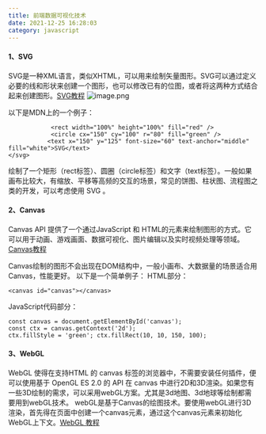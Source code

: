 ```yaml
---
title: 前端数据可视化技术
date: 2021-12-25 16:28:03
category: javascript
---
```

#### 1、SVG

SVG是一种XML语言，类似XHTML，可以用来绘制矢量图形。SVG可以通过定义必要的线和形状来创建一个图形，也可以修改已有的位图，或者将这两种方式结合起来创建图形。[SVG教程](https://developer.mozilla.org/zh-CN/docs/Web/SVG/Tutorial)
![image.png](https://upload-images.jianshu.io/upload_images/10024246-d115bceec573ad1b.png?imageMogr2/auto-orient/strip%7CimageView2/2/w/1240)

以下是MDN上的一个例子：

```<svg version="1.1" baseProfile="full" width="300" height="200" xmlns="http://www.w3.org/2000/svg">     
            <rect width="100%" height="100%" fill="red" />
            <circle cx="150" cy="100" r="80" fill="green" />
           <text x="150" y="125" font-size="60" text-anchor="middle" fill="white">SVG</text> 
</svg>
 ```

绘制了一个矩形（rect标签）、圆圈（circle标签）和文字（text标签）。一般如果画布比较大，有缩放、平移等高频的交互的场景，常见的饼图、柱状图、流程图之类的开发，可以考虑使用 SVG 。

#### 2、Canvas

Canvas API 提供了一个通过JavaScript 和 HTML的元素来绘制图形的方式。它可以用于动画、游戏画面、数据可视化、图片编辑以及实时视频处理等领域。[Canvas教程](https://developer.mozilla.org/zh-CN/docs/Web/API/Canvas_API/Tutorial)

Canvas绘制的图形不会出现在DOM结构中，一般小画布、大数据量的场景适合用Canvas，性能更好。
以下是一个简单例子：
HTML部分：

```<canvas id="canvas"></canvas>```

JavaScript代码部分：

```
const canvas = document.getElementById('canvas'); 
const ctx = canvas.getContext('2d'); 
ctx.fillStyle = 'green'; ctx.fillRect(10, 10, 150, 100); 
```

#### 3、WebGL

WebGL 使得在支持HTML 的 canvas 标签的浏览器中，不需要安装任何插件，便可以使用基于 OpenGL ES 2.0 的 API 在 canvas 中进行2D和3D渲染。如果您有一些3D绘制的需求，可以采用webGL方案。尤其是3d地图、3d地球等绘制都需要用到webGL技术。
webGL是基于Canvas的绘图技术。要使用webGL进行3D渲染，首先得在页面中创建一个canvas元素，通过这个canvas元素来初始化WebGL上下文。[WebGL 教程](https://developer.mozilla.org/zh-CN/docs/Web/API/WebGL_API/Tutorial)
